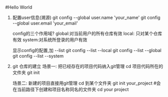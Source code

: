 #Hello World
1. 配置user信息(溯源)
	git config --global user.name 'your_name'
	git config --global user.email 'your_email'

	config的三个作用域?
		global:对当前用户的所有仓库有效
		local: 只对某个仓库有效
		system:对系统所登录的用户有效

	显示config的配置,加 --list
	git config --list --local
	git config --list --global
	git config --list --system

2. git 仓库的建立
	场景一: 把已经存在的项目代码纳入git管理
		cd 项目代码所在的文件夹
		git init

	场景二: 新建的项目直接用git管理
		cd 到某个文件夹
		git init your_project #会在当前路径下创建和项目名称同名的文件夹
		cd your project
